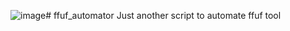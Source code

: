 ![image](https://github.com/user-attachments/assets/2a8d8435-7cf0-44fc-a33e-4dc630aae0c7)# ffuf_automator
Just another script to automate ffuf tool


